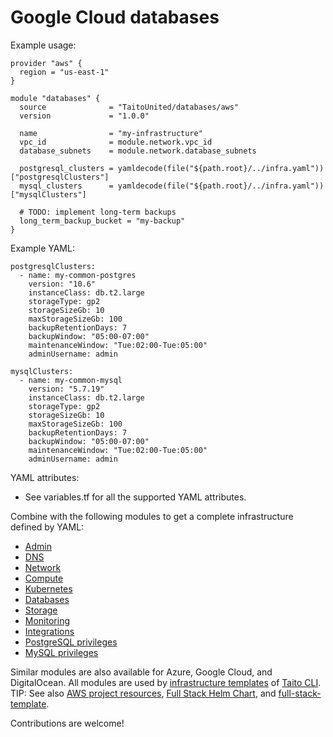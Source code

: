 # Google Cloud databases

Example usage:

```
provider "aws" {
  region = "us-east-1"
}

module "databases" {
  source              = "TaitoUnited/databases/aws"
  version             = "1.0.0"

  name                = "my-infrastructure"
  vpc_id              = module.network.vpc_id
  database_subnets    = module.network.database_subnets

  postgresql_clusters = yamldecode(file("${path.root}/../infra.yaml"))["postgresqlClusters"]
  mysql_clusters      = yamldecode(file("${path.root}/../infra.yaml"))["mysqlClusters"]

  # TODO: implement long-term backups
  long_term_backup_bucket = "my-backup"
}
```

Example YAML:

```
postgresqlClusters:
  - name: my-common-postgres
    version: "10.6"
    instanceClass: db.t2.large
    storageType: gp2
    storageSizeGb: 10
    maxStorageSizeGb: 100
    backupRetentionDays: 7
    backupWindow: "05:00-07:00"
    maintenanceWindow: "Tue:02:00-Tue:05:00"
    adminUsername: admin

mysqlClusters:
  - name: my-common-mysql
    version: "5.7.19"
    instanceClass: db.t2.large
    storageType: gp2
    storageSizeGb: 10
    maxStorageSizeGb: 100
    backupRetentionDays: 7
    backupWindow: "05:00-07:00"
    maintenanceWindow: "Tue:02:00-Tue:05:00"
    adminUsername: admin
```

YAML attributes:

- See variables.tf for all the supported YAML attributes.

Combine with the following modules to get a complete infrastructure defined by YAML:

- [Admin](https://registry.terraform.io/modules/TaitoUnited/admin/aws)
- [DNS](https://registry.terraform.io/modules/TaitoUnited/dns/aws)
- [Network](https://registry.terraform.io/modules/TaitoUnited/network/aws)
- [Compute](https://registry.terraform.io/modules/TaitoUnited/compute/aws)
- [Kubernetes](https://registry.terraform.io/modules/TaitoUnited/kubernetes/aws)
- [Databases](https://registry.terraform.io/modules/TaitoUnited/databases/aws)
- [Storage](https://registry.terraform.io/modules/TaitoUnited/storage/aws)
- [Monitoring](https://registry.terraform.io/modules/TaitoUnited/monitoring/aws)
- [Integrations](https://registry.terraform.io/modules/TaitoUnited/integrations/aws)
- [PostgreSQL privileges](https://registry.terraform.io/modules/TaitoUnited/privileges/postgresql)
- [MySQL privileges](https://registry.terraform.io/modules/TaitoUnited/privileges/mysql)

Similar modules are also available for Azure, Google Cloud, and DigitalOcean. All modules are used by [infrastructure templates](https://taitounited.github.io/taito-cli/templates#infrastructure-templates) of [Taito CLI](https://taitounited.github.io/taito-cli/). TIP: See also [AWS project resources](https://registry.terraform.io/modules/TaitoUnited/project-resources/aws), [Full Stack Helm Chart](https://github.com/TaitoUnited/taito-charts/blob/master/full-stack), and [full-stack-template](https://github.com/TaitoUnited/full-stack-template).

Contributions are welcome!
